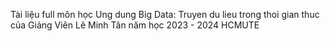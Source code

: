 Tài liệu full môn học Ung dung Big Data: Truyen du lieu trong thoi gian thuc 
của Giảng Viên Lê Minh Tân năm học 2023 - 2024 HCMUTE 
